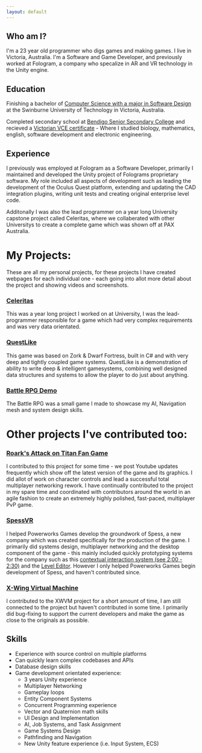 ```yaml
---
layout: default
---
```


## Who am I?
I'm a 23 year old programmer who digs games and making games. I live in Victoria, Australia. I'm a Software and Game Developer, and previously worked at Fologram, a company who specalize in AR and VR technology in the Unity engine.

## Education
Finishing a bachelor of [Computer Science with a major in Software Design](https://www.swinburne.edu.au/study/course/bachelor-of-computer-science/) at the Swinburne University of Technology in Victoria, Australia.

Completed secondary school at [Bendigo Senior Secondary College](http://www.bssc.edu.au/) and recieved a [Victorian VCE certificate](https://en.wikipedia.org/wiki/Victorian_Certificate_of_Education) - Where I studied biology, mathematics, english, software development and electronic engineering.

## Experience
I previously was employed at Fologram as a Software Developer, primarily I maintained and developed the Unity project of Folograms proprietary software. My role included all aspects of development such as leading the development of the Oculus Quest platform, extending and updating the CAD integration plugins, writing unit tests and creating original enterprise level code.

Additonally I was also the lead programmer on a year long University capstone project called Celeritas, where we collaberated with other Universitys to create a complete game which was shown off at PAX Australia.

# My Projects:
These are all my personal projects, for these projects I have created webpages for each individual one - each going into allot more detail about the project and showing videos and screenshots.

### [Celeritas](./celritas.html)
This was a year long project I worked on at University, I was the lead-programmer responsible for a game which had very complex requirements and was very data orientated.

### [QuestLike](./zorkish.html)
This game was based on Zork & Dwarf Fortress, built in C# and with very deep and tightly coupled game systems. QuestLike is a demonstration of ability to write deep & intelligent gamesystems, combining well designed data structures and systems to allow the player to do just about anything.

### [Battle RPG Demo](./iso-rpg.html)
The Battle RPG was a small game I made to showcase my AI, Navigation mesh and system design skills.

# Other projects I've contributed too:

### [Roark's Attack on Titan Fan Game](https://gamejolt.com/games/raot/613147)
I contributed to this project for some time - we post Youtube updates frequently which show off the latest version of the game and its graphics. I did allot of work on character controls and lead a successful total multiplayer networking rework. I have continually contributed to the project in my spare time and coordinated with contributors around the world in an agile fashion to create an extremely highly polished, fast-paced, multiplayer PvP game.

### [SpessVR](https://store.steampowered.com/app/898200/Spess/)
I helped Powerworks Games develop the groundwork of Spess, a new company which was created specifically for the production of the game. I primarily did systems design, multiplayer networking and the desktop component of the game - this mainly included quickly prototyping systems for the company such as this [contextual interaction system (see 2:00 - 2:30)](https://youtu.be/1TC-ozF7dWI?t=118) and the [Level Editor](https://www.youtube.com/watch?v=1TC-ozF7dWI). However I only helped Powerworks Games begin development of Spess, and haven't contributed since.

### [X-Wing Virtual Machine](https://www.moddb.com/mods/xwvm)
I contributed to the XWVM project for a short amount of time, I am still connected to the project but haven't contributed in some time. I primarily did bug-fixing to support the current developers and make the game as close to the originals as possible.

## Skills

- Experience with source control on multiple platforms
- Can quickly learn complex codebases and APIs
- Database design skills
- Game development orientated experience:
  - 3 years Unity experience
  - Multiplayer Networking
  - Gameplay loops
  - Entity Component Systems
  - Concurrent Programming experience
  - Vector and Quaternion math skills
  - UI Design and Implementation
  - AI, Job Systems, and Task Assignment
  - Game Systems Design
  - Pathfinding and Navigation
  - New Unity feature experience (i.e. Input System, ECS)
